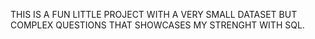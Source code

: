THIS IS A FUN LITTLE PROJECT WITH A VERY SMALL DATASET BUT COMPLEX QUESTIONS THAT SHOWCASES MY STRENGHT WITH SQL. 
